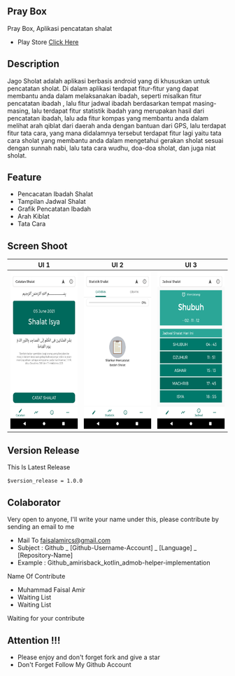 ## Pray Box
Pray Box, Aplikasi pencatatan shalat
- Play Store [Click Here](https://play.google.com/store/apps/details?id=org.d3ifcool.jagosholat)

## Description
Jago Sholat adalah aplikasi berbasis android yang di khususkan untuk pencatatan sholat. Di dalam aplikasi terdapat fitur-fitur yang dapat membantu anda dalam melaksanakan ibadah, seperti misalkan fitur pencatatan ibadah , lalu fitur jadwal ibadah berdasarkan tempat masing-masing, lalu terdapat fitur statistik ibadah yang merupakan hasil dari pencatatan ibadah, lalu ada fitur kompas yang membantu anda dalam melihat arah qiblat dari daerah anda dengan bantuan dari GPS, lalu terdapat fitur tata cara, yang mana didalamnya tersebut terdapat fitur lagi yaitu tata cara sholat yang membantu anda dalam mengetahui gerakan sholat sesuai dengan sunnah nabi, lalu tata cara wudhu, doa-doa sholat, dan juga niat sholat.

## Feature
- Pencacatan Ibadah Shalat
- Tampilan Jadwal Shalat
- Grafik Pencatatan Ibadah
- Arah Kiblat
- Tata Cara

## Screen Shoot

| UI 1 | UI 2 | UI 3 |
|:----:|:----:|:----:|
|<span align="center"><img width="200px" height="360px" src="docs/image/ss_1.png"></span> | <span align="center"><img width="200px" height="360px" src="docs/image/ss_2.png"></span> | <span align="center"><img width="200px" height="360px" src="docs/image/ss_3.png"></span> |

## Version Release
This Is Latest Release

    $version_release = 1.0.0

## Colaborator
Very open to anyone, I'll write your name under this, please contribute by sending an email to me

- Mail To faisalamircs@gmail.com
- Subject : Github _ [Github-Username-Account] _ [Language] _ [Repository-Name]
- Example : Github_amirisback_kotlin_admob-helper-implementation

Name Of Contribute
- Muhammad Faisal Amir
- Waiting List
- Waiting List

Waiting for your contribute

## Attention !!!
- Please enjoy and don't forget fork and give a star
- Don't Forget Follow My Github Account